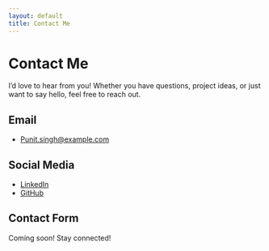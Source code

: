 ```yaml
---
layout: default
title: Contact Me
---
```


# Contact Me  

I’d love to hear from you! Whether you have questions, project ideas, or just want to say hello, feel free to reach out.  

## Email  
- Punit.singh@example.com  

## Social Media  
- [LinkedIn](https://www.linkedin.com/in/PUNIT-singh)  
- [GitHub](https://github.com/Punit90541110263)  

## Contact Form  
Coming soon! Stay connected!  
